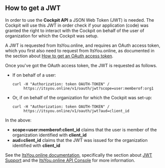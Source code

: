 ## How to get a JWT

In order to use the **Cockpit API** a JSON Web Token (JWT) is needed. The Cockpit will use this JWT in order check if your application (code) was granted the right to interact with the Cockpit on behalf of the user of organization for which the Cockpit was setup.

A JWT is requested from ItsYou.online, and requires an OAuth access token, which you first also need to request from ItsYou.online, as documented in the section about [How to get an OAuth access token](../Get_oauth_access_token/Get_oauth_access_token.md).

Once you've got the OAuth access token, the JWT is requested as follows.

- If on behalf of a user:

  ```
  curl -H "Authorization: token OAUTH-TOKEN" /
       https://itsyou.online/v1/oauth/jwt?scope=user:memberof:org1
  ```

- Or, if on behalf of the organization for which the Cockpit was set-up:

  ```
  curl -H "Authorization: token OAUTH-TOKEN" /
       https://itsyou.online/v1/oauth/jwt?aud=client_id
  ```

In the above:
- **scope=user:memberof:client_id** claims that the user is member of the organization identified with **client_id**
- **aud=client_id** claims that the JWT was issued for the organization identified with **client_id**

See the [ItsYou.online documentation](https://www.gitbook.com/book/gig/itsyouonline/details), specifically the section about [JWT Support](https://gig.gitbooks.io/itsyouonline/content/oauth2/jwt.html) and the [ItsYou.online API Console](
https://itsyou.online/apidocumentation) for more information.
